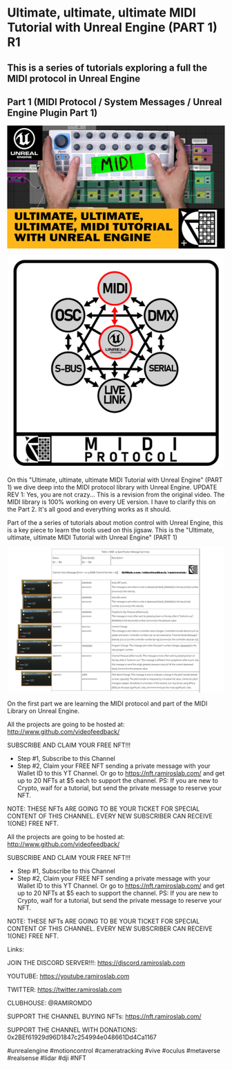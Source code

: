 # Ultimate, ultimate, ultimate MIDI Tutorial with Unreal Engine (PART 1) R1

## This is a series of tutorials exploring a full the MIDI protocol in Unreal Engine
## Part 1 (MIDI Protocol / System Messages / Unreal Engine Plugin Part 1)

[![Youtube Teaser](https://raw.githubusercontent.com/videofeedback/RamirosLab/main/images/ultimate%20midi%20tutorial%20with%20unreal%20engine%20-%205.png)](https://www.youtube.com/watch?v=s_QxpvBqC_4?sub_confirmation=1)

[![](https://github.com/videofeedback/RamirosLab/blob/main/images/MIDI-PROTOCOL-1.jpg)](https://github.com/videofeedback/RamirosLab/blob/main/images/MIDI-PROTOCOL-1.jpg)

On this "Ultimate, ultimate, ultimate MIDI Tutorial with Unreal Engine" (PART 1) we dive deep into the MIDI protocol library with Unreal Engine. 
UPDATE REV 1: Yes, you are not crazy...  This is a revision from the original video. The MIDI library is 100% working on every UE version. I have to clarify this on the Part 2. It's all good and everything works as it should. 

Part of the a series of tutorials about motion control with Unreal Engine, this is a key piece to learn the tools used on this jigsaw.
This is the "Ultimate, ultimate, ultimate MIDI Tutorial with Unreal Engine" (PART 1)

[![](https://raw.githubusercontent.com/videofeedback/RamirosLab/main/images/2021-11-22_20-58-22.jpg)](https://github.com/videofeedback/RamirosLab/blob/main/images/MIDI_1-1_Protocol_v2.png)


On the first part we are learning the MIDI protocol and part of the MIDI Library on Unreal Engine.

All the projects are going to be hosted at:
http://www.github.com/videofeedback/

SUBSCRIBE AND CLAIM YOUR FREE NFT!!!
- Step #1, Subscribe to this Channel
- Step #2, Claim your FREE NFT sending a private message with your Wallet ID to this YT Channel.
Or go to https://nft.ramiroslab.com/  and get up to 20 NFTs at $5 each to support the channel.
PS: If you are new to Crypto, waif for a tutorial, but send the private message to reserve your NFT.

NOTE:
THESE NFTs ARE GOING TO BE YOUR TICKET FOR SPECIAL CONTENT OF THIS CHANNEL.
EVERY NEW SUBSCRIBER CAN RECEIVE 1(ONE) FREE NFT.

All the projects are going to be hosted at:
http://www.github.com/videofeedback/

SUBSCRIBE AND CLAIM YOUR FREE NFT!!!
- Step #1, Subscribe to this Channel
- Step #2, Claim your FREE NFT sending a private message with your Wallet ID to this YT Channel.
Or go to https://nft.ramiroslab.com/  and get up to 20 NFTs at $5 each to support the channel.
PS: If you are new to Crypto, waif for a tutorial, but send the private message to reserve your NFT.

NOTE:
THESE NFTs ARE GOING TO BE YOUR TICKET FOR SPECIAL CONTENT OF THIS CHANNEL.
EVERY NEW SUBSCRIBER CAN RECEIVE 1(ONE) FREE NFT.

Links:

JOIN THE DISCORD SERVER!!!: https://discord.ramiroslab.com

YOUTUBE: https://youtube.ramiroslab.com

TWITTER: https://twitter.ramiroslab.com

CLUBHOUSE: @RAMIROMDO

SUPPORT THE CHANNEL BUYING NFTs: https://nft.ramiroslab.com/

SUPPORT THE CHANNEL WITH DONATIONS: 0x2BEf61929d96D1847c254994e048661Dd4Ca1167

#unrealengine #motioncontrol #cameratracking #vive #oculus #metaverse #realsense #lidar #dji #NFT

